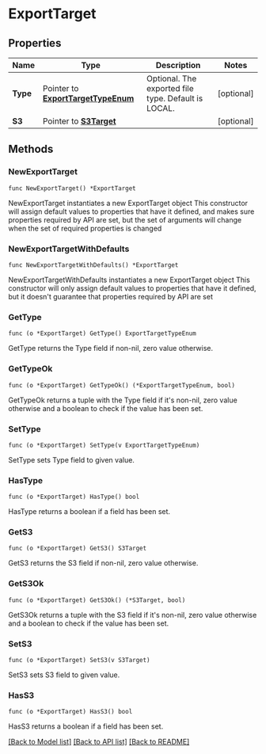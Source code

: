 # ExportTarget

## Properties

Name | Type | Description | Notes
------------ | ------------- | ------------- | -------------
**Type** | Pointer to [**ExportTargetTypeEnum**](ExportTargetTypeEnum.md) | Optional. The exported file type. Default is LOCAL. | [optional] 
**S3** | Pointer to [**S3Target**](S3Target.md) |  | [optional] 

## Methods

### NewExportTarget

`func NewExportTarget() *ExportTarget`

NewExportTarget instantiates a new ExportTarget object
This constructor will assign default values to properties that have it defined,
and makes sure properties required by API are set, but the set of arguments
will change when the set of required properties is changed

### NewExportTargetWithDefaults

`func NewExportTargetWithDefaults() *ExportTarget`

NewExportTargetWithDefaults instantiates a new ExportTarget object
This constructor will only assign default values to properties that have it defined,
but it doesn't guarantee that properties required by API are set

### GetType

`func (o *ExportTarget) GetType() ExportTargetTypeEnum`

GetType returns the Type field if non-nil, zero value otherwise.

### GetTypeOk

`func (o *ExportTarget) GetTypeOk() (*ExportTargetTypeEnum, bool)`

GetTypeOk returns a tuple with the Type field if it's non-nil, zero value otherwise
and a boolean to check if the value has been set.

### SetType

`func (o *ExportTarget) SetType(v ExportTargetTypeEnum)`

SetType sets Type field to given value.

### HasType

`func (o *ExportTarget) HasType() bool`

HasType returns a boolean if a field has been set.

### GetS3

`func (o *ExportTarget) GetS3() S3Target`

GetS3 returns the S3 field if non-nil, zero value otherwise.

### GetS3Ok

`func (o *ExportTarget) GetS3Ok() (*S3Target, bool)`

GetS3Ok returns a tuple with the S3 field if it's non-nil, zero value otherwise
and a boolean to check if the value has been set.

### SetS3

`func (o *ExportTarget) SetS3(v S3Target)`

SetS3 sets S3 field to given value.

### HasS3

`func (o *ExportTarget) HasS3() bool`

HasS3 returns a boolean if a field has been set.


[[Back to Model list]](../README.md#documentation-for-models) [[Back to API list]](../README.md#documentation-for-api-endpoints) [[Back to README]](../README.md)


